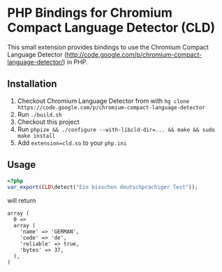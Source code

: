 # PHP Bindings for Chromium Compact Language Detector (CLD)

This small extension provides bindings to use the Chromium Compact Language Detector
(http://code.google.com/p/chromium-compact-language-detector/) in PHP.


## Installation

 1. Checkout Chromium Language Detector from with `hg clone
    https://code.google.com/p/chromium-compact-language-detector`
 2. Run `./build.sh`
 3. Checkout this project
 4. Run `phpize && ./configure --with-libcld-dir=... && make && sudo make install`
 5. Add `extension=cld.so` to your `php.ini`

## Usage
```php
<?php
var_export(CLD\detect("Ein bisschen deutschprachiger Text"));
```

will return

```text
array (
  0 =>
  array (
    'name' => 'GERMAN',
    'code' => 'de',
    'reliable' => true,
    'bytes' => 37,
  ),
)
```
